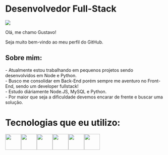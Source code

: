 <h1>Desenvolvedor Full-Stack</h1>



<img src="https://i.imgur.com/Sc5ZTKy.jpeg">


<p>Olá, me chamo Gustavo!</p>
<p>Seja muito bem-vindo ao meu perfil do GitHub.</p>

<h2>Sobre mim:</h2>
- Atualmente estou trabalhando em pequenos projetos sendo desenvolvidos em Node e Python.<br>
- Busco me consolidar em Back-End porém sempre me aventuro no Front-End, sendo um developer fullstack!<br>
- Estudo diáriamente Node.JS, MySQL e Python.<br>
- Por maior que seja a dificuldade devemos encarar de frente e buscar uma solução.<br>

<h1>Tecnologias que eu utilizo:</h1>


<img src="https://cdn.jsdelivr.net/gh/devicons/devicon@latest/icons/html5/html5-original.svg" width="50" height="50"/><img src="https://cdn.jsdelivr.net/gh/devicons/devicon@latest/icons/css3/css3-original.svg" width="50" height="50"/><img src="https://cdn.jsdelivr.net/gh/devicons/devicon@latest/icons/javascript/javascript-original.svg" width="50" height="50"/><img src="https://cdn.jsdelivr.net/gh/devicons/devicon@latest/icons/python/python-original.svg" width="50" height="50"/><img src="https://cdn.jsdelivr.net/gh/devicons/devicon@latest/icons/nodejs/nodejs-original.svg" width="50" height="50"/><img src="https://cdn.jsdelivr.net/gh/devicons/devicon@latest/icons/java/java-original.svg" width="50" height="50"/>
